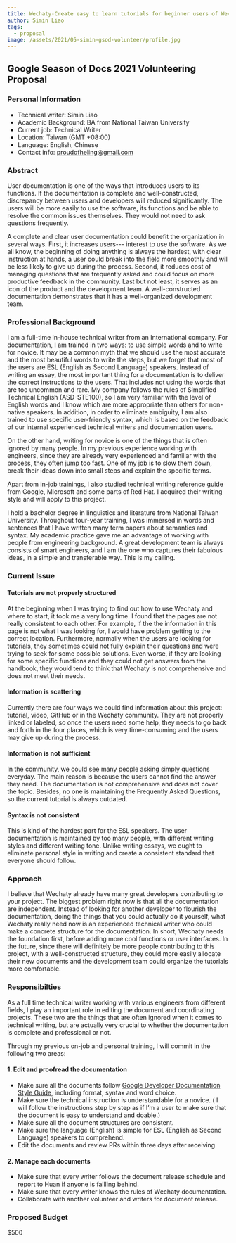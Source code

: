 ```yaml
---
title: Wechaty-Create easy to learn tutorials for beginner users of Wechaty
author: Simin Liao
tags:
  - proposal
image: /assets/2021/05-simin-gsod-volunteer/profile.jpg
---
```


## Google Season of Docs 2021 Volunteering Proposal

### Personal Information

* Technical writer: Simin Liao
* Academic Background: BA from National Taiwan University
* Current job: Technical Writer
* Location: Taiwan (GMT +08:00)
* Language: English, Chinese
* Contact info: proudofheling@gmail.com

### Abstract

User documentation is one of the ways that introduces users to its functions. If the documentation is complete and well-constructed, discrepancy between users and developers will reduced significantly. The users will be more easily to use the software, its functions and be able to resolve the common issues themselves. They would not need to ask questions frequently.

A complete and clear user documentation could benefit the organization in several ways. First, it increases users--- interest to use the software. As we all know, the beginning of doing anything is always the hardest, with clear instruction at hands, a user could break into the field more smoothly and will be less likely to give up during the process. Second, it reduces cost of managing questions that are frequently asked and could focus on more productive feedback in the community. Last but not least, it serves as an icon of the product and the development team. A well-constructed documentation demonstrates that it has a well-organized development team.

### Professional Background

I am a full-time in-house technical writer from an International company. For documentation, I am trained in two ways: to use simple words and to write for novice. It may be a common myth that we should use the most accurate and the most beautiful words to write the steps, but we forget that most of the users are ESL (English as Second Language) speakers. Instead of writing an essay, the most important thing for a documentation is to deliver the correct instructions to the users. That includes not using the words that are too uncommon and rare. My company follows the rules of Simplified Technical English (ASD-STE100), so I am very familiar with the level of English words and I know which are more appropriate than others for non-native speakers. In addition, in order to eliminate ambiguity, I am also trained to use specific user-friendly syntax, which is based on the feedback of our internal experienced technical writers and documentation users.

On the other hand, writing for novice is one of the things that is often ignored by many people. In my previous experience working with engineers, since they are already very experienced and familiar with the process, they often jump too fast. One of my job is to slow them down, break their ideas down into small steps and explain the specific terms.

Apart from in-job trainings, I also studied technical writing reference guide from Google, Microsoft and some parts of Red Hat. I acquired their writing style and will apply to this project.

I hold a bachelor degree in linguistics and literature from National Taiwan University. Throughout four-year training, I was immersed in words and sentences that I have written many term papers about semantics and syntax. My academic practice gave me an advantage of working with people from engineering background. A great development team is always consists of smart engineers, and I am the one who captures their fabulous ideas, in a simple and transferable way. This is my calling.

### Current Issue

#### Tutorials are not properly structured

At the beginning when I was trying to find out how to use Wechaty and where to start, it took me a very long time. I found that the pages are not really consistent to each other. For example, if the the information in this page is not what I was looking for, I would have problem getting to the correct location. Furthermore, normally when the users are looking for tutorials, they sometimes could not fully explain their questions and were trying to seek for some possible solutions. Even worse, if they are looking for some specific functions and they could not get answers from the handbook, they would tend to think that Wechaty is not comprehensive and does not meet their needs.

#### Information is scattering

Currently there are four ways we could find information about this project: tutorial, video, GitHub or in the Wechaty community. They are not properly linked or labeled, so once the users need some help, they needs to go back and forth in the four places, which is very time-consuming and the users may give up during the process.

#### Information is not sufficient

In the community, we could see many people asking simply questions everyday. The main reason is because the users cannot find the answer they need. The documentation is not comprehensive and does not cover the topic. Besides, no one is maintaining the Frequently Asked Questions, so the current tutorial is always outdated.

#### Syntax is not consistent

This is kind of the hardest part for the ESL speakers. The user documentation is maintained by too many people, with different writing styles and different writing tone. Unlike writing essays, we ought to eliminate personal style in writing and create a consistent standard that everyone should follow.  

### Approach

I believe that Wechaty already have many great developers contributing to your project. The biggest problem right now is that all the documentation are independent. Instead of looking for another developer to flourish the documentation, doing the things that you could actually do it yourself, what Wechaty really need now is an experienced technical writer who could make a concrete structure for the documentation. In short, Wechaty needs the foundation first, before adding more cool functions or user interfaces. In the future, since there will definitely be more people contributing to this project, with a well-constructed structure, they could more easily allocate their new documents and the development team could organize the tutorials more comfortable.

### Responsibilties

As a full time technical writer working with various engineers from different fields, I play an important role in editing the document and coordinating projects. These two are the things that are often ignored when it comes to technical writing, but are actually very crucial to whether the documentation is complete and professional or not.

Through my previous on-job and personal training, I will commit in the following two areas:

#### 1. Edit and proofread the documentation
* Make sure all the documents follow [Google Developer Documentation Style Guide](https://developers.google.com/style), including format, syntax and word choice.
* Make sure the technical instruction is understandable for a novice. ( I will follow the instructions step by step as if I’m a user to make sure that the document is easy to understand and doable.)
* Make sure all the document structures are consistent.
* Make sure the language (English) is simple for ESL (English as Second Language) speakers to comprehend.
* Edit the documents and review PRs within three days after receiving.

#### 2. Manage each documents

* Make sure that every writer follows the document release schedule and report to Huan if anyone is failling behind.
* Make sure that every writer knows the rules of Wechaty documentation.
* Collaborate with another volunteer and writers for document release.

### Proposed Budget

$500
